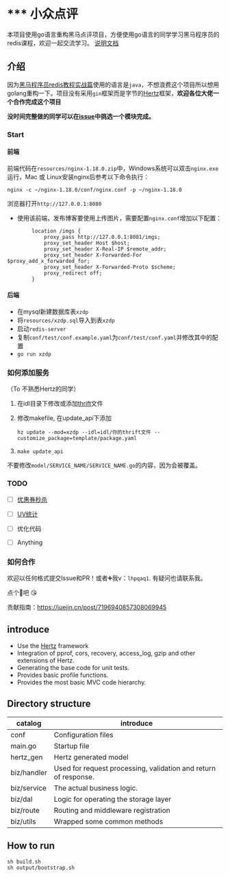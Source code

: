 # *** 小众点评

本项目使用go语言重构黑马点评项目，方便使用go语言的同学学习黑马程序员的redis课程，欢迎一起交流学习。
[说明文档](./doc/xzdp.md)

## 介绍

因为[黑马程序员redis教程实战篇](https://www.bilibili.com/video/BV1cr4y1671t?p=24  )使用的语言是`java`，不想浪费这个项目所以想用golang重构一下。项目没有采用`gin`框架而是字节的[Hertz](https://www.cloudwego.io/zh/docs/hertz/)框架，**欢迎各位大佬一个合作完成这个项目**  

**没时间完整做的同学可以在[issue](#TODO)中挑选一个模块完成。**  

### Start
#### 前端
前端代码在`resources/nginx-1.18.0.zip`中，Windows系统可以双击`nginx.exe`运行，Mac 或 Linux安装nginx后参考以下命令执行：
```shell
nginx -c ~/nginx-1.18.0/conf/nginx.conf -p ~/nginx-1.18.0
```

浏览器打开`http://127.0.0.1:8080`
* 使用该前端，发布博客要使用上传图片，需要配置`nginx.conf`增加以下配置：
```shell
        location /imgs {
            proxy_pass http://127.0.0.1:8081/imgs;
            proxy_set_header Host $host;
            proxy_set_header X-Real-IP $remote_addr;
            proxy_set_header X-Forwarded-For $proxy_add_x_forwarded_for;
            proxy_set_header X-Forwarded-Proto $scheme;
            proxy_redirect off;
        }
```
#### 后端 
- 在mysql新建数据库表`xzdp`  
- 将`resources/xzdp.sql`导入到表`xzdp`  
- 启动`redis-server`    
- 复制`conf/test/conf.example.yaml`为`conf/test/conf.yaml`并修改其中的配置  
- `go run xzdp`

### 如何添加服务

（To 不熟悉Hertz的同学）  

1. 在idl目录下修改或添加[thrift](https://www.cloudwego.io/zh/docs/hertz/tutorials/toolkit/)文件

2. 修改makefile, 在update_api下添加

	`hz update --mod=xzdp --idl=idl/你的thrift文件 --customize_package=template/package.yaml`

3. `make update_api`

不要修改`model/SERVICE_NAME/SERVICE_NAME.go`的内容，因为会被覆盖。  

### TODO

- [ ] [优惠券秒杀](https://github.com/lhpqaq/xzdp-go/issues/4)

- [ ] [UV统计](https://github.com/lhpqaq/xzdp-go/issues/9)

- [ ] 优化代码

- [ ] Anything

	


### 如何合作

欢迎以任何格式提交Issue和PR！或者➕我v：`lhpqaq1`. 有疑问也请联系我。   

点个🌟吧 😘   

贡献指南：https://juejin.cn/post/7196940857308069945  



## introduce 

- Use the [Hertz](https://github.com/cloudwego/hertz/) framework
- Integration of pprof, cors, recovery, access_log, gzip and other extensions of Hertz.
- Generating the base code for unit tests.
- Provides basic profile functions.
- Provides the most basic MVC code hierarchy.

## Directory structure

|  catalog   | introduce  |
|  ----  | ----  |
| conf  | Configuration files |
| main.go  | Startup file |
| hertz_gen  | Hertz generated model |
| biz/handler  | Used for request processing, validation and return of response. |
| biz/service  | The actual business logic. |
| biz/dal  | Logic for operating the storage layer |
| biz/route  | Routing and middleware registration |
| biz/utils  | Wrapped some common methods |

## How to run

```shell
sh build.sh
sh output/bootstrap.sh
```
